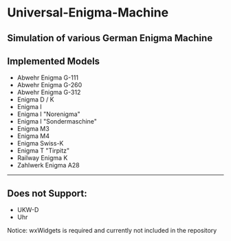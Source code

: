 # Universal-Enigma-Machine

Simulation of various German Enigma Machine
---
## Implemented Models
- Abwehr Enigma G-111
- Abwehr Enigma G-260
- Abwehr Enigma G-312
- Enigma D / K
- Enigma I
- Enigma I "Norenigma"
- Enigma I "Sondermaschine"
- Enigma M3
- Enigma M4
- Enigma Swiss-K
- Enigma T "Tirpitz"
- Railway Enigma K
- Zahlwerk Enigma A28
---
## Does not Support:
- UKW-D
- Uhr

Notice: wxWidgets is required and currently not included in the repository
